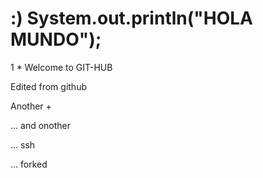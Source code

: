 # :) System.out.println("HOLA MUNDO");
  1 * 
Welcome to GIT-HUB

Edited from github

Another +

... and onother

... ssh

... forked

